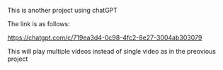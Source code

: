 This is another project using chatGPT

The  link is as follows:

https://chatgpt.com/c/719ea3d4-0c98-4fc2-8e27-3004ab303079

This will play multiple videos instead of single video as in the preovious project
